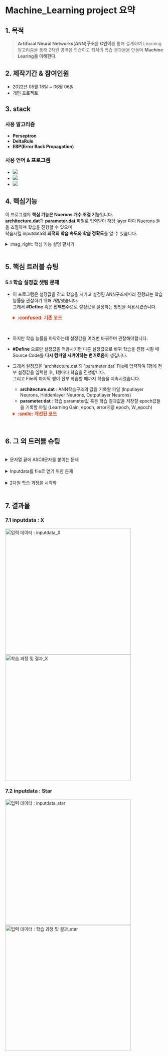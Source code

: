 # Machine_Learning project 요약
## 1. 목적
>**Artificial Neural Networks(ANN)구조**를 **C언어**를 통해 설계하여 Learning 알고리즘을 통해 2차원 영역을 학습하고
최적의 학습 결과물을 만들며 **Machine Learing을 이해한다.**


## 2. 제작기간 & 참여인원
- 2022년 05월 18일 ~ 06월 06일
- 개인 프로젝트
## 3. stack
### 사용 알고리즘
- **Perseptron**
- **DeltaRule**
- **EBP(Error Back Propagation)**
### 사용 언어 & 프로그램

- <img src="https://img.shields.io/badge/C-A8B9CC?style=flat-square&logo=C&logoColor=black"/></a> 
- <img src="https://img.shields.io/badge/MATLAB-A30701?style=flat-square&logo=MathWorks&logoColor=white"/></a>
- <img src="https://img.shields.io/badge/Visual Studio Code-007ACC?style=flat-square&logo=Visual Studio Code&logoColor=white"/></a> 

## 4. 핵심기능
이 프로그램의 **핵심 기능은 Nuerons 개수 조절 기능**입니다.<br/>
**architecture.dat**과 **parameter.dat** 파일로 입력받아 해당 layer 마다 Nuerons 들을 조절하며 학습을 진행할 수 있으며<br/>
학습시킬 inputdata의 **최적의 학습 속도와 학습 정확도**를 알 수 있습니다.<br/>

<details>
<summary> :mag_right: 핵심 기능 설명 펼치기 </summary>
<div markdown="1">  


### 4.1 구조
<br/>

![뉴런 구조 : Neurons_Structure](https://user-images.githubusercontent.com/84891209/178103580-ec3f6c60-2e9a-4e2e-9a44-46922ab5f37e.png)

### 4.2 플로우 차트
![FlowChart](https://user-images.githubusercontent.com/84891209/179398552-d9e61152-d855-4a8c-a724-5eec469203c5.png)

### 4.3 학습 알고리즘 인자 설정 :pushpin:[코드 확인](https://github.com/EuiSeonLEE/Machine_Learning/blob/e0f799fd11437b1e4ee8273b52eb1b2f1f551720/EBP_Program.c#L192)
- 학습 알고리즘 인자를 설정하기 전, Artificial Neural Networks(ANN)을 구조적으로 설정 해주어야 합니다.
  -  **Hidden Layer 개수** : Hidden Layer는 1 ~ 10개 사이로 설정 가능합니다.
  -  **Hidden Neurons 개수** : Hidden Neurons는 1 ~ 15개 사이로 설정 가능합니다.
  -  **Input Neurons 개수** : Input Neurons는 1 ~ 10개 사이로 설정 가능합니다.
  -  **Output Neurons 개수** :  Output Neurons는 1 ~ 2개 사이로 설정 가능합니다.
  -  **Bias Neuron 존재 유무** : Bias Neurons을 사용할 것인지 정할 수 있습니다.
     -  Bias Neuron이 존재하게 된다면, sigmoid 함수에 의해 미분을 하며 학습을 할 수 있습니다. 즉, 논리식 中 XOR연산이 가능하게 되어 2차원 학습 연산을 완벽하게 수행할 수 있게 됩니다.
-  **학습 알고리즘 인자**들을 설정해 줍니다.
   - **Learning Gain** : 간단하게 학습율이라는 단위입니다. inputdata와 맞게 적당하게 설정해주어야 학습이 잘됩니다.
   - **Epoch** : 최대 학습 횟수입니다. 얼마나 학습할 것인지 미리 정해둡니다.
   - **W_Epoch** : 학습 중간중간에 격자화를 시키기 위해, 몇 번의 학습횟수 마다 격자화할 것인지 정해둡니다.
 
### 4.4 EBP(Error Back Propagation) 알고리즘 :pushpin:[코드 확인](https://github.com/EuiSeonLEE/Machine_Learning/blob/e0f799fd11437b1e4ee8273b52eb1b2f1f551720/EBP_Program.c#L280)
- **구조를 보면 Layer의 Neurons 사이에 연결된 선들이 보이는데, 이 선들에게는 가중치(Weight)가 존재합니다. 이 가중치(Weight)를 1번 학습 할 때 마다 Delta값으로 갱신해줍니다.**
1. Layer가 넘어갈 때 마다 해당 Layer의 각 Neuron들은 연결된 Neuron들과 가중치에게 영향을 받게 되는데, 이에 대한 결과 값을 u라고 정의한다.
2. 최종 Output Neuron들의 u들을 모두 더한 값을 최종 결과값 y로 정의한다.
3. y로 해당학습의 Error율을 구한다.
4. y와 미리 설정된 target값으로 계산하여 Output Neuron의 Delta값을 구한다.
5. 그 후, Input layer를 제외한 모든 Layer의 Neuron들의 Delta값을 구한다.
6. 모두 구한 Delta값으로 연결된 각 Neuron들의 가중치(Weight)를 갱신한다.
7. 1~6번 과정을 inputdata의 좌표값이 모두 계산되야 1 epoch(학습 횟수)이다.

### 4.5 Grid Test :pushpin:[코드 확인](https://github.com/EuiSeonLEE/Machine_Learning/blob/e0f799fd11437b1e4ee8273b52eb1b2f1f551720/EBP_Program.c#L384)
- **해당 프로그램의 학습 진행 과정을 볼 수 있게 격자화(시각화)하여 관찰할 수 있습니다.**
1. 몇번의 epoch(학습 횟수) 마다 격자화할 것인지 **W_Epoch**라는 정해진 인자로 결정한다.
2. EBP 알고리즘으로 학습된 W를 갖고 y값을 도출하여 Threshold값으로 해당 좌표가 0과 1인지 판단한다.
3. 판단이 되면 해당 좌표를 cmd창에 표현하기 위해 **0 이면 "."**, **1 이면 "O"** 으로 출력한다.

### 4.6 Evolution Test :pushpin:[코드 확인](https://github.com/EuiSeonLEE/Machine_Learning/blob/e0f799fd11437b1e4ee8273b52eb1b2f1f551720/EBP_Program.c#L218)
- Artificial Neural Networks(ANN)구조는 Layer마다 각기다른 Neuron개수로 설정됩니다.
해당 inputdata가 어떤 설정값에 효율적으로 학습하는지 보기 위해 Evolution Data를 기록합니다.
  ![err_biasO](https://user-images.githubusercontent.com/84891209/184341330-6c18d2c5-f557-49d4-98f0-00d7bc024058.jpg)
  ![err_biasX](https://user-images.githubusercontent.com/84891209/184341369-ec584830-96dc-4547-b739-2445fb041f56.jpg)

  <br/>
</div>
</details>
<br/>

## 5. 핵심 트러블 슈팅
### 5.1 학습 설정값 셋팅 문제
- 이 프로그램은 설정값을 갖고 학습을 시키고 설정된 ANN구조에따라 진행되는 학습 능률을 관찰하기 위해 개발했습니다.<br/>
그래서 **#Define** 혹은 **전역변수**으로 설정값을 설정하는 방법을 적용시켰습니다.
   <details>
   <summary style="font-Weight : bold; font-size : 15px; color : #E43914;"> :confused: 기존 코드</summary>
   <div markdown="1">  

   ```c
   #define InputNUM 2
   #define OutputNUM 1
   #define hlnum 1
   #define Bias 0
   #define eta 0.9
   int HLneurons[10] = { 15, 15, 15, 15, 15, 15, 15, 15, 15, 15};
   double target[2] = { 0.0, };
   int ErrCount = 0, WeightCount = 0;
   ```
   </div>
   </details>
<br/>

- 하지만 학습 능률을 파악하는데 설정값을 여러번 바꿔주며 관찰해야합니다.
- **#Define** 으로만 설정값을 적용시키면 다른 설정값으로 바꿔 학습을 진행 시킬 때 Source Code를 **다시 컴파일 시켜야하는 번거로움**이 생깁니다.
- 그래서 설정값을 'architecture.dat'와 'parameter.dat' File에 입력하여 1행에 전부 설정값을 입력한 후, 1행마다 학습을 진행합니다.<br/> 그리고 File의 마지막 행이 전부 학습할 때까지 학습을 지속시켰습니다.
  - **architecture.dat** : ANN학습구조의 값을 기록할 파일 (Inputlayer Neurons, Hiddenlayer Neurons, Outputlayer Neurons)
  - **parameter.dat** : 학습 parameter값 혹은 학습 결과값을 저장할 epoch값들을 기록할 파일 (Learning Gain, epoch, error저장 epoch, W_epoch)
    
   <details>
   <summary style="font-Weight : bold; font-size : 15px; color : #E43914;"> :smile: 개선된 코드 </summary>
   <div markdown="1">  


   ```c
   int InputNUM = 0;
   int OutputNUM = 0;
   int HLnum = 0;
   int  bias = 0;
   double ETA = 0.0;
   int Epoch = 0;
   int ErrCount, WeightCount;
   int HLneurons[10] = {0, };
   int get_parameter(FILE* fd_arch, FILE* fd_para){
      if(fscanf(fd_arch, "%d ", &InputNUM) != EOF) {
         fscanf(fd_arch, "%d ", &HLnum);
         for(int a = 0; a < HLnum; a++){
            fscanf(fd_arch, "%d ", &HLneurons[a]);
         }
         fscanf(fd_arch, "%d\n", &OutputNUM);
         fscanf(fd_para, "%lf %d %d %d %d\n", &ETA, &Epoch, &ErrCount, &WeightCount, &bias);
         return 0;
      }
      else return 1;
   }
   
   ```
   </div>
   </details>
<br/>

## 6. 그 외 트러블 슈팅
<br/>
<details>
<summary>문자열 끝에 ASCII문자를 붙이는 문제</summary>
<div markdown="1">  

- 아무래도 **C언어**이다보니 문자열의 편의성이 떨어지는 편입니다.
- Test되는 여러 조건을 보기 위해 대표적인 조건으로 (Hiddenlayer개수, Learning Gain값, Bias 존재유무)를 file이름으로 구분 지었습니다. 
- 학습조건이 바뀔 때 마다 자동으로 파일이름도 다르게 이름을 저장시키기 위해 **문자열 처리**는 필수였습니다.
- 위 조건의 인자는 자료형 int의 영향을 받아 char로 표현을 하였고 ASCII코드의 영어대문자, 숫자를 갖고 인자값을 표현하였습니다.
```c
void append(char *dst, char c) {//문자열 끝에 문자를 붙이기 위한 함수
    char *p = dst;
    while (*p != '\0') p++; // 문자열 끝 탐색
    *p = c;
    *(p+1) = '\0'; 
}
char * make_filename(char filename[]){//file이름을 만들기 위한 함수
   char str_HLn = 64 + HLnum; // ABCD...YZ
   char str_ETA = 48 + (int)(ETA * 10);//1234...9
   char str_bias = 48 + bias; // 0 or 1

   append(filename, str_HLn);
   append(filename, str_ETA);
   append(filename, str_bias);
   strcat(filename,".txt");

   printf("파일이름2 : %s\n", filename);

   return filename;
}
```
</div>
</details>
<br/>
<details>
<summary>Inputdata를 file로 얻기 위한 문제</summary>
<div markdown="1">  

- cmd_Grid_test를 하기 위한 2차원 inputdata는 2개 밖에 존재하지 않지만
- 이 프로그램의 최대 inputdata개수는 10개입니다.
- architecture.dat 파일에서 inputdata 개수는 정해지고 이 개수대로 실제 inputdata 파일의 개수만큼 읽습니다.
- 이를 inputdata 파일이 전부 읽힐 때 까지 **while문으로 EBP알고리즘을 반복 학습**을 시킵니다.
```c
int get_inputdata(FILE* fd_in, double u_in[], double target[]){
   if(fscanf(fd_in, "%lf ", &u_in[0]) != EOF) {
      for(int a = 1; a < InputNUM; a++){
         fscanf(fd_in, "%lf ", &u_in[a]);
      }
      for(int b = 0; b < OutputNUM - 1; b++){
         fscanf(fd_in, "%lf", &target[b]);
      }
      fscanf(fd_in, "%lf\n", &target[OutputNUM - 1]);
      return 0;
   }
   else return 1; 
}
```

</div>
</details>
<br/>
<details>
<summary>2차원 학습 과정을 시각화</summary>
<div markdown="1"> 

- 2차원 학습 과정을 시각화하기 위해 학습 중간중간 학습 결과가 2차원 좌표의 영역을 구분시켜 우리가 원하는 영역대로 학습을 하고 있는지 관찰 할 수 있어야 합니다.
- 저는 cmd창에 **(x, y)좌표**를 **(-3.0 ~ 3.0, -3.0 ~ 3.0)** 영역만 **0.1칸 씩** 표현하였습니다.
- 각 좌표의 학습 결과값인 0과 1을 표현하였습니다.
  - **0 이면 '.'**
  - **1 이면 'O'**
```c
void cmd_Grid_test(double u[][15], double u_out[], double target[]){
   for (double x2 = 3.0; x2 >= -3.0; x2 -= 0.1) {
      printf("\n");
      for (double x1 = -3.0; x1 <= 3.0; x1 += 0.1) {
         double s1[10][15] = { 0.0, };
         double s_out1[2] = { 0.0, };
         double u_in1[10] = { 0.0, };
         u_in1[0] = x1;
         u_in1[1] = x2;
         // 만약 HLnum = 4
         // HLneurons[HLnum] = {2, 3, 4, 5} 라고 한다면
         for (int a = 0; a < HLneurons[0]; a++) {
            s1[0][a] += bias * w_bias[0][a]; //바이어스 2개만 더해짐
            for (int b = 0; b < InputNUM; b++) {
               s1[0][a] += u_in1[b] * w_in[b][a];
               //printf("s%d:%d = %lf\n", a, b, s[0][a]);
            }
            u[0][a] = 1.0 / (1.0 + exp(-s1[0][a]));
            //printf("u%d = %lf\n",a, u[0][a]);
         }

         for (int a = 0; a < HLnum - 1; a++) {
            for (int b = 0; b < HLneurons[a + 1]; b++) {
               s1[a + 1][b] += bias * w_bias[a + 1][b];
               for (int c = 0; c < HLneurons[a]; c++) {
                  s1[a + 1][b] += HLw[a][b][c] * u[a][c];
                  //printf("s%d:%d = %lf\n", a + 1, a, s[a + 1][b]);
               }
               u[a + 1][b] = 1.0 / (1.0 + exp(-s1[a + 1][b]));
               //printf("u%d = %lf\n", a+1, u[a+1][b]);

            }
         }

         for (int a = 0; a < OutputNUM; a++) {
            s_out1[a] += bias * w_out_bias[a];
            for (int b = 0; b < HLneurons[HLnum - 1]; b++) {
               s_out1[a] += w_out[b][a] * u[HLnum - 1][b];
               //printf("s_out%d = %lf\n", a, s_out[a]);
            }
            u_out[a] = 1.0 / (1.0 + exp(-s_out1[a]));
         }
         if (u_out[OutputNUM-1] >= 0.5)printf("O ");
         else printf(". ");
      }
   }
   printf("\n");
}
```
</div>
</details>
<br/>

## 7. 결과물

### 7.1 inputdata : X
<img src="https://user-images.githubusercontent.com/84891209/178103473-278c2023-b53d-4495-8867-a521288e7635.png" width="400px" height="400px" title="입력 데이터 : inputdata_X" alt="입력 데이터 : inputdata_X"></img><img src="https://user-images.githubusercontent.com/84891209/178103586-9b488a72-bd08-499b-a0be-8088406b63a8.gif" width="400px" height="400px" title="학습 과정 및 결과_X" alt="학습 과정 및 결과_X"></img><br/>

### 7.2 inputdata : Star
<img src="https://user-images.githubusercontent.com/84891209/178103578-1fb74ea7-f0e6-4c7a-9be3-9cfa357af961.png" width="400px" height="400px" title="입력 데이터 : inputdata_star" alt="입력 데이터 : inputdata_star"></img><img src="https://user-images.githubusercontent.com/84891209/178103590-790677c6-7232-4dd9-8fe7-f1c21c6ddbe4.gif" width="400px" height="400px" title="입력 데이터 : 학습 과정 및 결과_star" alt="입력 데이터 : 학습 과정 및 결과_star"></img><br/>

